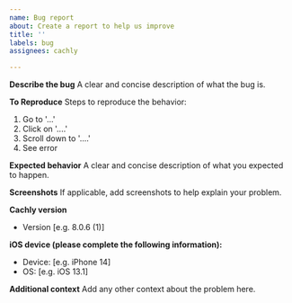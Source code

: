 ```yaml
---
name: Bug report
about: Create a report to help us improve
title: ''
labels: bug
assignees: cachly

---
```


**Describe the bug**
A clear and concise description of what the bug is.

**To Reproduce**
Steps to reproduce the behavior:
1. Go to '...'
2. Click on '....'
3. Scroll down to '....'
4. See error

**Expected behavior**
A clear and concise description of what you expected to happen.

**Screenshots**
If applicable, add screenshots to help explain your problem.

**Cachly version**
 - Version [e.g. 8.0.6 (1)]

**iOS device (please complete the following information):**
 - Device: [e.g. iPhone 14]
 - OS: [e.g. iOS 13.1]

**Additional context**
Add any other context about the problem here.

